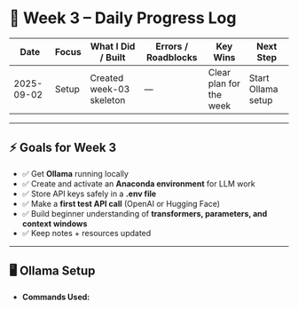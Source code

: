 # 📝 Week 3 – Daily Progress Log

| Date       | Focus         | What I Did / Built           | Errors / Roadblocks | Key Wins                     | Next Step                 |
|------------|---------------|------------------------------|---------------------|------------------------------|---------------------------|
| 2025-09-02 | Setup         | Created week-03 skeleton     | —                   | Clear plan for the week      | Start Ollama setup        |

---

## ⚡ Goals for Week 3
- ✅ Get **Ollama** running locally  
- ✅ Create and activate an **Anaconda environment** for LLM work  
- ✅ Store API keys safely in a **.env file**  
- ✅ Make a **first test API call** (OpenAI or Hugging Face)  
- ✅ Build beginner understanding of **transformers, parameters, and context windows**  
- ✅ Keep notes + resources updated

---

## 🖥️ Ollama Setup
- **Commands Used:**  
